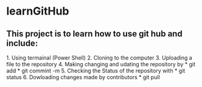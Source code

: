 # learnGitHub

<h2>This project is to learn how to use git hub and include:</h2>
1. Using termainal (Power Shell)
2. Cloning to the computer
3. Uploading a file to the repository
4. Making changing and udating the repository by
	* git add
	* git commint -m
5. Checking the Status of the repository with
	* git status
6. Dowloading changes made by contributors
	* git pull